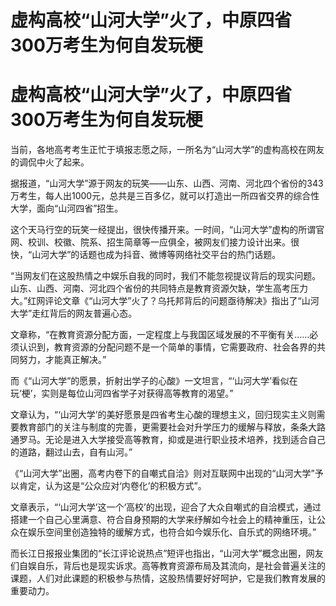 # 虚构高校“山河大学”火了，中原四省300万考生为何自发玩梗

# 虚构高校“山河大学”火了，中原四省300万考生为何自发玩梗

当前，各地高考考生正忙于填报志愿之际，一所名为“山河大学”的虚构高校在网友的调侃中火了起来。

据报道，“山河大学”源于网友的玩笑——山东、山西、河南、河北四个省份的343万考生，每人出1000元，总共是三百多亿，就可以打造出一所四省交界的综合性大学，面向“山河四省”招生。

这个天马行空的玩笑一经提出，很快传播开来。一时间，“山河大学”虚构的所谓官网、校训、校徽、院系、招生简章等一应俱全，被网友们接力设计出来。很快，“山河大学”的话题也成为抖音、微博等网络社交平台的热门话题。

“当网友们在这股热情之中娱乐自我的同时，我们不能忽视提议背后的现实问题。山东、山西、河南、河北四个省份的共同特点是教育资源欠缺，学生高考压力大。”红网评论文章《“山河大学”火了？乌托邦背后的问题亟待解决》指出了“山河大学”走红背后的网友普遍心态。

文章称，“在教育资源分配方面，一定程度上与我国区域发展的不平衡有关……必须认识到，教育资源的分配问题不是一个简单的事情，它需要政府、社会各界的共同努力，才能真正解决。”

而《“山河大学”的愿景，折射出学子的心酸》一文坦言，“‘山河大学’看似在玩‘梗’，实则是每位山河四省学子对获得高等教育的渴望。”

文章认为，“‘山河大学’的美好愿景是四省考生心酸的理想主义，回归现实主义则需要教育部门的关注与制度的完善，更需要社会对升学压力的缓解与释放，条条大路通罗马。无论是进入大学接受高等教育，抑或是进行职业技术培养，找到适合自己的道路，翻过山去，自有山河。”

《“山河大学”出圈，高考内卷下的自嘲式自洽》则对互联网中出现的“山河大学”予以肯定，认为这是“公众应对‘内卷化’的积极方式”。

文章表示，“‘山河大学’这一个‘高校’的出现，迎合了大众自嘲式的自洽模式，通过搭建一个自己心里满意、符合自身预期的大学来纾解如今社会上的精神重压，让公众在娱乐空间里创造独特的缓解方式，也符合如今娱乐化、自乐式的网络环境。”

而长江日报报业集团的“长江评论说热点”短评也指出，“山河大学”概念出圈，网友们自娱自乐，背后也是现实诉求。高等教育资源布局及其流向，是社会普遍关注的课题，人们对此课题的积极参与热情，这股热情要好好呵护，它是我们教育发展的重要动力。

